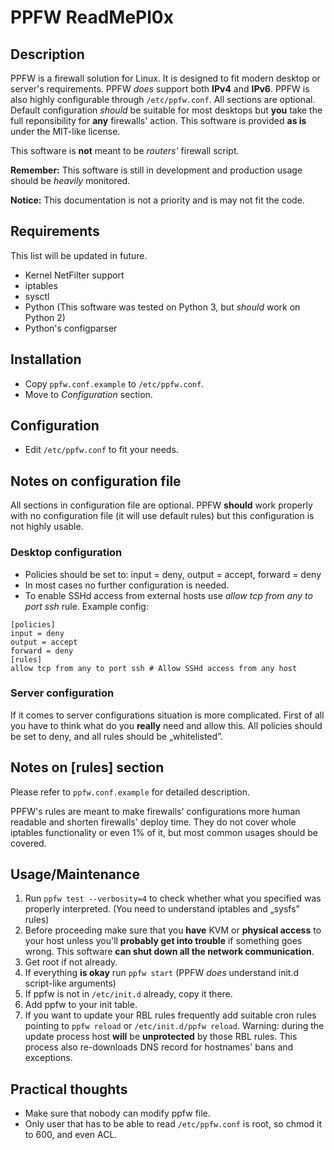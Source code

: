 PPFW ReadMePl0x
===============

Description
-----------
PPFW is a firewall solution for Linux. It is designed to fit modern desktop or server's requirements. PPFW _does_ support both **IPv4** and **IPv6**. PPFW is also highly configurable through `/etc/ppfw.conf`. All sections are optional. Default configuration _should_ be suitable for most desktops but **you** take the full reponsibility for **any** firewalls' action. This software is provided **as is** under the MIT-like license.

This software is **not** meant to be _routers'_ firewall script.

**Remember:** This software is still in development and production usage should be _heavily_ monitored.

**Notice:** This documentation is not a priority and is may not fit the code.

Requirements
------------
This list will be updated in future.
* Kernel NetFilter support
* iptables
* sysctl
* Python (This software was tested on Python 3, but _should_ work on Python 2)
* Python's configparser

Installation
------------
- Copy `ppfw.conf.example` to `/etc/ppfw.conf`.
- Move to _Configuration_ section.

Configuration
-------------
- Edit `/etc/ppfw.conf` to fit your needs.

Notes on configuration file
---------------------------
All sections in configuration file are optional. PPFW **should** work properly with no configuration file (it will use default rules) but this configuration is not highly usable.

### Desktop configuration
* Policies should be set to: input = deny, output = accept, forward = deny
* In most cases no further configuration is needed.
* To enable SSHd access from external hosts use _allow tcp from any to port ssh_ rule.
Example config:

```
[policies]
input = deny
output = accept
forward = deny
[rules]
allow tcp from any to port ssh # Allow SSHd access from any host
```

### Server configuration
If it comes to server configurations situation is more complicated. First of all you have to think what do you **really** need and allow this. All policies should be set to deny, and all rules should be „whitelisted”.

Notes on [rules] section
------------------------
Please refer to `ppfw.conf.example` for detailed description.

PPFW's rules are meant to make firewalls' configurations more human readable and shorten firewalls' deploy time. They do not cover whole iptables functionality or even 1% of it, but most common usages should be covered.

Usage/Maintenance
-----------------
1. Run `ppfw test --verbosity=4` to check whether what you specified was properly interpreted. (You need to understand iptables and „sysfs” rules)
2. Before proceeding make sure that you **have** KVM or **physical access** to your host unless you'll **probably get into trouble** if something goes wrong. This software **can shut down all the network communication**.
3. Get root if not already.
4. If everything **is okay** run `ppfw start` (PPFW _does_ understand init.d script-like arguments)
5. If ppfw is not in `/etc/init.d` already, copy it there.
6. Add ppfw to your init table.
7. If you want to update your RBL rules frequently add suitable cron rules pointing to `ppfw reload` or `/etc/init.d/ppfw reload`. Warning: during the update process host **will** be **unprotected** by those RBL rules. This process also re-downloads DNS record for hostnames' bans and exceptions.

Practical thoughts
------------------
* Make sure that nobody can modify ppfw file.
* Only user that has to be able to read `/etc/ppfw.conf` is root, so chmod it to 600, and even ACL.

